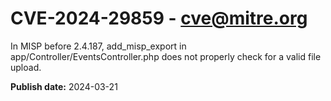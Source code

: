 # CVE-2024-29859 - cve@mitre.org

In MISP before 2.4.187, add_misp_export in app/Controller/EventsController.php does not properly check for a valid file upload.

**Publish date:** 2024-03-21
